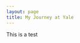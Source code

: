 ```yaml
---
layout: page
title: My Journey at Yale
---
```




This is a test



<meta charset="utf-8">
<head>
<style>

body {
  font: 10px sans-serif;
  background: #222;
  background-color: #222;
}

text {
  fill: #fff
}

.axis path,
.axis line {
  fill: none;
  stroke: #fff;
  shape-rendering: crispEdges;
}

.dot {
  stroke: #fff;
}


.overlay {
  pointer-events: none;
}

.hidden{
  display:none;
}

.interact{
  fill: #aaa;
}

.interacttext{
  fill: #000;
}

.colorselect{
  fill: #aaa;
}

.colortext{
  fill: #000;
}

.labelselect{
  fill: #aaa;
}

.labeltext{
  fill: #000;
}

</style>
<script src="d3.min.js"></script>
<script src='data.js'></script>
<script src='darkviz.js'></script>
</head>
<body>
<div class="container" id="dataviz">
</div>
<div class="container" id="hud">
</div>
</body>